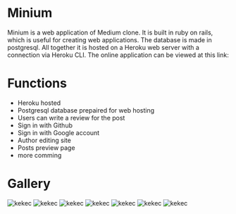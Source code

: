 # Minium
Minium is a web application of Medium clone. It is built in ruby on rails, which is useful for creating web applications. The database is made in postgresql. All together it is hosted on a Heroku web server with a connection via Heroku CLI. The online application can be viewed at this link:

# Functions
- Heroku hosted
- Postgresql database prepaired for web hosting
- Users can write a review for the post
- Sign in with Github
- Sign in with Google account
- Author editing site
- Posts preview page
- more comming

# Gallery

![kekec](https://i.ibb.co/Zf4XHmW/Screenshot-23.png)
![kekec](https://i.ibb.co/6HshD1p/Screenshot-24.png)
![kekec](https://i.ibb.co/ZfjHngC/Screenshot-25.png)
![kekec](https://i.ibb.co/ygCYQGg/Screenshot-26.png)
![kekec](https://i.ibb.co/YDPHCcr/Screenshot-27.png)
![kekec](https://i.ibb.co/Lr1MFfN/Screenshot-28.png)
![kekec](https://i.ibb.co/KWdZN4W/Screenshot-29.png)
